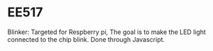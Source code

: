 # EE517

Blinker:
  Targeted for Respberry pi, The goal is to make the LED light connected to the chip blink.
  Done through Javascript.
